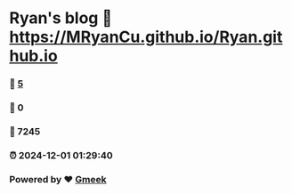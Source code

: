 # Ryan's blog :link: https://MRyanCu.github.io/Ryan.github.io 
### :page_facing_up: [5](https://MRyanCu.github.io/Ryan.github.io/tag.html) 
### :speech_balloon: 0 
### :hibiscus: 7245 
### :alarm_clock: 2024-12-01 01:29:40 
### Powered by :heart: [Gmeek](https://github.com/Meekdai/Gmeek)
